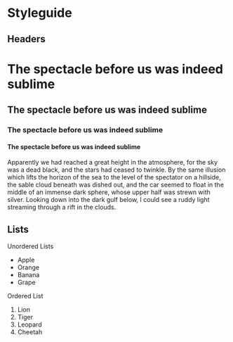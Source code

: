 # Styleguide

## Headers

# The spectacle before us was indeed sublime

## The spectacle before us was indeed sublime

### The spectacle before us was indeed sublime

#### The spectacle before us was indeed sublime

Apparently we had reached a great height in the atmosphere, for the sky was a dead black, and the stars had ceased to twinkle. By the same illusion which lifts the horizon of the sea to the level of the spectator on a hillside, the sable cloud beneath was dished out, and the car seemed to float in the middle of an immense dark sphere, whose upper half was strewn with silver. Looking down into the dark gulf below, I could see a ruddy light streaming through a rift in the clouds.


## Lists

Unordered Lists

- Apple
- Orange
- Banana
- Grape

Ordered List

1. Lion
2. Tiger
3. Leopard
4. Cheetah